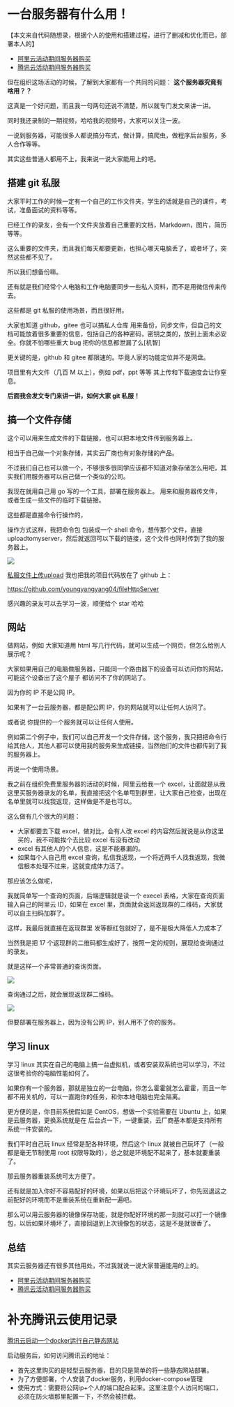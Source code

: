 # 一台服务器有什么用！
【本文来自代码随想录，根据个人的使用和搭建过程，进行了删减和优化而已，部署本人的】

- [阿里云活动期间服务器购买](https://www.aliyun.com/minisite/goods?taskCode=shareNew2205&recordId=3641992&userCode=roof0wob)
- [腾讯云活动期间服务器购买](https://curl.qcloud.com/EiaMXllu)

但在组织这场活动的时候，了解到大家都有一个共同的问题： **这个服务器究竟有啥用？？**

这真是一个好问题，而且我一句两句还说不清楚，所以就专门发文来讲一讲。

同时我还录制的一期视频，哈哈我的视频号，大家可以关注一波。

一说到服务器，可能很多人都说搞分布式，做计算，搞爬虫，做程序后台服务，多人合作等等。

其实这些普通人都用不上，我来说一说大家能用上的吧。

## 搭建 git 私服

大家平时工作的时候一定有一个自己的工作文件夹，学生的话就是自己的课件，考试，准备面试的资料等等。

已经工作的录友，会有一个文件夹放着自己重要的文档，Markdown，图片，简历等等。

这么重要的文件夹，而且我们每天都要更新，也担心哪天电脑丢了，或者坏了，突然这些都不见了。

所以我们想备份嘛。

还有就是我们经常个人电脑和工作电脑要同步一些私人资料，而不是用微信传来传去。

这些都是 git 私服的使用场景，而且很好用。

大家也知道 github，gitee 也可以搞私人仓库 用来备份，同步文件，但自己的文档可能放着很多重要的信息，包括自己的各种密码，密钥之类的，放到上面未必安全。你就不怕哪些重大 bug 把你的信息都泄漏了么[机智]

更关键的是，github 和 gitee 都限速的。毕竟人家的功能定位并不是网盘。

项目里有大文件（几百 M 以上），例如 pdf，ppt 等等 其上传和下载速度会让你窒息。

**后面我会发文专门来讲一讲，如何大家 git 私服！**

## 搞一个文件存储

这个可以用来生成文件的下载链接，也可以把本地文件传到服务器上。

相当于自己做一个对象存储，其实云厂商也有对象存储的产品。

不过我们自己也可以做一个，不够很多很同学应该都不知道对象存储怎么用吧，其实我们用服务器可以自己做一个类似的公司。

我现在就用自己用 go 写的一个工具，部署在服务器上。 用来和服务器传文件，或者生成一些文件的临时下载链接。

这些都是直接命令行操作的，

操作方式这样，我把命令包 包装成一个 shell 命令，想传那个文件，直接 uploadtomyserver，然后就返回可以下载的链接，这个文件也同时传到了我的服务器上。

![](https://code-thinking-1253855093.file.myqcloud.com/pics/20211126165643.png)

[私服文件上传upload](https://github.com/nyhxiaoning/fileHttpServer.git)
我也把我的项目代码放在了 github 上：

https://github.com/youngyangyang04/fileHttpServer

感兴趣的录友可以去学习一波，顺便给个 star 哈哈

## 网站

做网站，例如 大家知道用 html 写几行代码，就可以生成一个网页，但怎么给别人展示呢？

大家如果用自己的电脑做服务器，只能同一个路由器下的设备可以访问你的网站，可能这个设备出了这个屋子 都访问不了你的网站了。

因为你的 IP 不是公网 IP。

如果有了一台云服务器，都是配公网 IP，你的网站就可以让任何人访问了。

或者说 你提供的一个服务就可以让任何人使用。

例如第二个例子中，我们可以自己开发一个文件存储，这个服务，我只把把命令行给其他人，其他人都可以使用我的服务来生成链接，当然他们的文件也都传到了我的服务器上。

再说一个使用场景。

我之前在组织免费里服务器的活动的时候，阿里云给我一个 excel，让面就是从我这里买服务器录友的名单，我直接把这个名单甩到群里，让大家自己检查，出现在名单里就可以找我返现，这样做是不是也可以。

这么做有几个很大的问题：

- 大家都要去下载 excel，做对比，会有人改 excel 的内容然后就说是从你这里买的，我不可能挨个去比较 excel 有没有改动
- excel 有其他人的个人信息，这是不能暴漏的。
- 如果每个人自己用 excel 查询，私信我返现，一个将近两千人找我返现，我微信根本处理不过来，这就变成体力活了。

那应该怎么做呢，

我就简单写一个查询的页面，后端逻辑就是读一个 execel 表格，大家在查询页面输入自己的阿里云 ID，如果在 excel 里，页面就会返回返现群的二维码，大家就可以自主扫码加群了。

这样，我最后就直接在返现群里 发等额红包就好了，是不是极大降低人力成本了

当然我是把 17 个返现群的二维码都生成好了，按照一定的规则，展现给查询通过的录友。

就是这样一个非常普通的查询页面。

![](https://code-thinking-1253855093.file.myqcloud.com/pics/20211126160200.png)

查询通过之后，就会展现返现群二维码。

![](https://code-thinking-1253855093.file.myqcloud.com/pics/20211127160558.png)

但要部署在服务器上，因为没有公网 IP，别人用不了你的服务。

## 学习 linux

学习 linux 其实在自己的电脑上搞一台虚拟机，或者安装双系统也可以学习，不过这很考验你的电脑性能如何了。

如果你有一个服务器，那就是独立的一台电脑，你怎么霍霍就怎么霍霍，而且一年都不用关机的，可以一直跑你的任务，和你本地电脑也完全隔离。

更方便的是，你目前系统假如是 CentOS，想做一个实验需要在 Ubuntu 上，如果是云服务器，更换系统就是在 后台点一下，一键重装，云厂商基本都是支持所有系统一件安装的。

我们平时自己玩 linux 经常是配各种环境，然后这个 linux 就被自己玩坏了（一般都是毫无节制使用 root 权限导致的），总之就是环境配不起来了，基本就要重装了。

那云服务器重装系统可太方便了。

还有就是加入你好不容易配好的环境，如果以后把这个环境玩坏了，你先回退这之前配好的环境而不是重装系统在重新配一遍吧。

那么可以用云服务器的镜像保存功能，就是你配好环境的那一刻就可以打一个镜像包，以后如果环境坏了，直接回退到上次镜像包的状态，这是不是就很香了。

## 总结

其实云服务器还有很多其他用处，不过我就说一说大家普遍能用的上的。

- [阿里云活动期间服务器购买](https://www.aliyun.com/minisite/goods?taskCode=shareNew2205&recordId=3641992&userCode=roof0wob)
- [腾讯云活动期间服务器购买](https://curl.qcloud.com/EiaMXllu)



# 补充腾讯云使用记录
[腾讯云启动一个docker运行自己静态网站](https://orcaterm.cloud.tencent.com/terminal?instanceId=lhins-pc95enuq&region=ap-beijing&host=43.143.252.84&platformType=LINUX_UNIX&loginMode=tat&loginType=0&from=lh_console_login_btn)


启动服务后，如何访问腾讯云的地址：
- 首先这里购买的是轻型云服务器，目的只是简单的将一些静态网站部署。
- 为了方便部署，个人安装了docker服务，利用docker-compose管理
- 使用方式：需要将公网ip+个人的端口配合起来。这里注意个人访问的端口，必须在防火墙那里配置一下，不然会被拦截。
